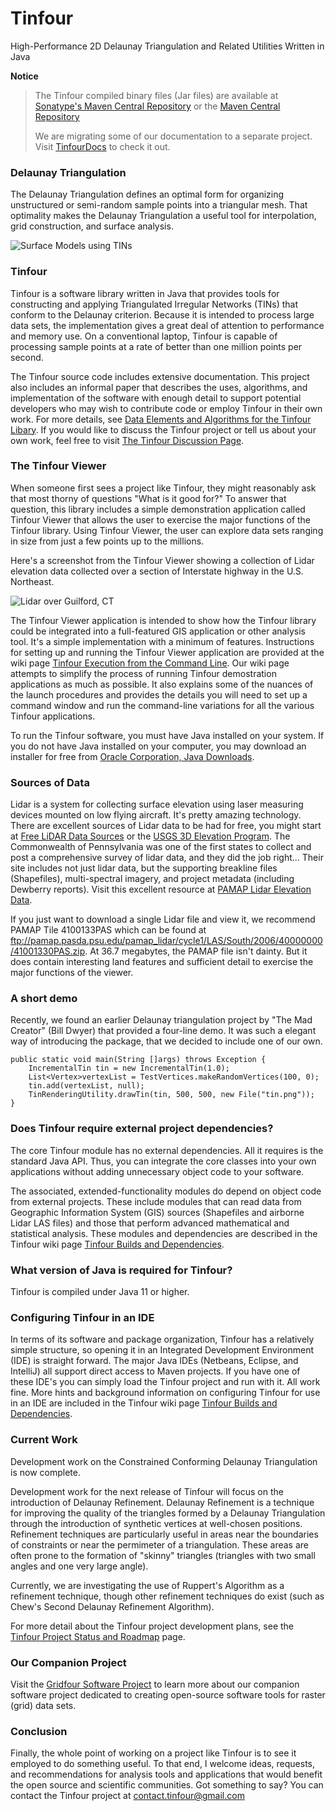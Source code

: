 Tinfour
========

High-Performance 2D Delaunay Triangulation and Related Utilities Written in Java

**Notice**
>
> The Tinfour compiled binary files (Jar files) are available at
> [Sonatype's Maven Central Repository](https://search.maven.org/search?q=Tinfour)
> or the [Maven Central Repository](https://mvnrepository.com/search?q=tinfour)
>
> We are migrating some of our documentation to a separate project.
> Visit [TinfourDocs](https://gwlucastrig.github.io/TinfourDocs/) to check it out.
>

### Delaunay Triangulation ###
The Delaunay Triangulation defines an optimal form for organizing unstructured or semi-random
sample points into a triangular mesh. That optimality makes the Delaunay Triangulation
a useful tool for interpolation, grid construction, and surface analysis.  

![Surface Models using TINs](doc/images/TwoTins.png "Tinfour rendering of surface models based on a Delaunay Triangulation")

### Tinfour ###
Tinfour is a software library written in Java that provides tools for constructing 
and applying Triangulated Irregular Networks (TINs) that conform to the Delaunay
criterion. Because it is intended to process large data sets,
the implementation gives a great deal of attention to performance and
memory use. On a conventional laptop, Tinfour is capable of processing sample
points at a rate of better than one million points per second.

The Tinfour source code includes extensive documentation. This project also includes
an informal paper that describes the uses, algorithms, and implementation
of the software with enough detail to support potential developers 
who may wish to contribute code or employ Tinfour in their own work. For more details, see
[Data Elements and Algorithms for the Tinfour Libary](http://gwlucastrig.github.io/Tinfour/doc/TinfourAlgorithmsAndDataElements.pdf).
If you would like to discuss the Tinfour project or tell us about your own work, feel free to visit [The Tinfour Discussion Page](https://github.com/gwlucastrig/Tinfour/discussions). 

### The Tinfour Viewer ###
When someone first sees a project like Tinfour, they might reasonably ask
that most thorny of questions "What is it good for?"  To answer that question,
this library includes a simple demonstration application called Tinfour Viewer
that allows the user to exercise the major functions of the Tinfour library.
Using Tinfour Viewer, the user can explore data sets ranging in size from just a few points
up to the millions.

Here's a screenshot from the Tinfour Viewer showing a collection of Lidar elevation data
collected over a section of Interstate highway in the U.S. Northeast.

![Lidar over Guilford, CT](doc/images/TinfourViewerGuilford.jpg "View of Lidar sample collected over Guilford, Connecticut, U.S.A.")

The Tinfour Viewer application is intended to show how the Tinfour library could be integrated
into a full-featured GIS application or other analysis tool. It's a simple
implementation with a minimum of features.
Instructions for setting up and running the Tinfour Viewer application
are provided at the wiki page [Tinfour Execution from the Command Line](https://github.com/gwlucastrig/Tinfour/wiki/Tinfour-Execution-from-the-Command-Line).
Our wiki page attempts to simplify the process of running Tinfour demostration applications as much as possible. It also
explains some of the nuances of the launch procedures and provides the details
you will need to set up a command window and run the command-line variations
for all the various Tinfour applications.

To run the Tinfour software, you must have Java installed
on your system.  If you do not have Java installed on your computer, you may
download an installer for free from 
[Oracle Corporation, Java Downloads](https://java.com/en/download/ "Java downloads from Oracle").

### Sources of Data ###
Lidar is a system for collecting surface elevation using laser measuring devices
mounted on low flying aircraft. It's pretty amazing technology.
There are excellent sources of Lidar data to be had for free, you might start at 
[Free LiDAR Data Sources](http://gisgeography.com/top-6-free-lidar-data-sources/ "Gis Geography")
or the [USGS 3D Elevation Program](https://www.usgs.gov/core-science-systems/ngp/3dep/data-tools "USGS 3D Elevation Program Data and Tools").
The Commonwealth of Pennsylvania was one of the first states to collect and post
a comprehensive survey of lidar data, and they did the job right... Their site includes 
not just lidar data, but the supporting breakline files (Shapefiles), multi-spectral imagery,
and project metadata (including Dewberry reports). Visit this excellent resource at
[PAMAP Lidar Elevation Data](http://www.dcnr.state.pa.us/topogeo/pamap/lidar/index.htm "PAMAP Lidar Elevation Data").

If you just want to download a single Lidar file and view it, we recommend PAMAP Tile 4100133PAS
which can be found at ftp://pamap.pasda.psu.edu/pamap_lidar/cycle1/LAS/South/2006/40000000/41001330PAS.zip.
At 36.7 megabytes, the PAMAP file isn't dainty. But it does contain interesting land features and sufficient
detail to exercise the major functions of the viewer.

### A short demo ###
Recently, we found an earlier Delaunay triangulation project by "The Mad Creator" (Bill Dwyer)
that provided a four-line demo. It was such a elegant way of introducing the package,
that we decided to include one of our own.

    public static void main(String []args) throws Exception {
        IncrementalTin tin = new IncrementalTin(1.0);
        List<Vertex>vertexList = TestVertices.makeRandomVertices(100, 0);
        tin.add(vertexList, null);
        TinRenderingUtility.drawTin(tin, 500, 500, new File("tin.png"));
    }



### Does Tinfour require external project dependencies? ###
The core Tinfour module has no external dependencies. All it requires
is the standard Java API. Thus, you can integrate the core classes
into your own applications without adding unnecessary object code to
your software.

The associated, extended-functionality modules do depend on object code from external projects.
These include modules that can read data from Geographic Information System (GIS) sources
(Shapefiles and airborne Lidar LAS files) and those that perform advanced mathematical
and statistical analysis. These modules and dependencies are described in the Tinfour wiki page
[Tinfour Builds and Dependencies](https://github.com/gwlucastrig/Tinfour/wiki/Tinfour-Builds-and-Dependencies).


### What version of Java is required for Tinfour? ###
Tinfour is compiled under Java 11 or higher.

### Configuring Tinfour in an IDE ###
In terms of its software and package organization, Tinfour has a relatively simple structure, so opening
it in an Integrated Development Environment (IDE) is straight forward.
The major Java IDEs (Netbeans, Eclipse, and IntelliJ) all support direct access to Maven projects.
If you have one of these IDE's you can simply load the Tinfour project and run with it. All work fine.
More hints and background information on configuring Tinfour for use in an IDE are included in the Tinfour wiki page
[Tinfour Builds and Dependencies](https://github.com/gwlucastrig/Tinfour/wiki/Tinfour-Builds-and-Dependencies).
 
### Current Work ###
Development work on the Constrained Conforming Delaunay Triangulation is now complete.
 
Development work for the next release of Tinfour will focus on the introduction of Delaunay Refinement.
Delaunay Refinement is a technique for improving the quality of the triangles
formed by a Delaunay Triangulation through the introduction of synthetic vertices
at well-chosen positions. Refinement techniques are particularly useful in areas near
the boundaries of constraints or near the permimeter of a triangulation. These
areas are often prone to the formation of "skinny" triangles (triangles with two small
angles and one very large angle). 

Currently, we are investigating the use of Ruppert's Algorithm as a refinement technique, though other
refinement techniques do exist (such as Chew's Second Delaunay Refinement Algorithm).
 
For more detail about the Tinfour project development plans, see the
[Tinfour Project Status and Roadmap](https://github.com/gwlucastrig/Tinfour/wiki/Tinfour-Project-Roadmap) page.
 
### Our Companion Project ###
Visit the [Gridfour Software Project](https://gwlucastrig.github.io/gridfour/) to learn more about our companion
software project dedicated to creating open-source software tools for raster (grid) data sets.

### Conclusion ###
Finally, the whole point of working on a project like Tinfour is to see 
it employed to do something useful. To that end, I welcome ideas, requests, and
recommendations for analysis tools and applications that would
benefit the open source and scientific communities. Got something
to say? You can contact the Tinfour project at contact.tinfour@gmail.com
 
